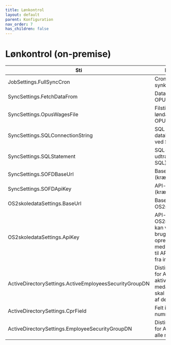 ```yaml
---
title: Lønkontrol
layout: default
parent: Konfiguration
nav_order: 7
has_children: false
---
```

# Lønkontrol (on-premise)

| Sti | Beskrivelse | Standardværdi |
| --- | --- | --- |
| JobSettings.FullSyncCron | Cron-udtryk for fuld synkronisering | 0 43 2 \* \* ? \* |
| SyncSettings.FetchDataFrom | Datakilde – én af: OPUS, SQL, SOFD |     |
| SyncSettings.OpusWagesFile | Filsti til OPUS-løndata (kræves ved OPUS) |     |
| SyncSettings.SQLConnectionString | SQL forbindelse til database (kræves ved SQL) |     |
| SyncSettings.SQLStatement | SQL-statement til udtræk (kræves ved SQL) |     |
| SyncSettings.SOFDBaseUrl | Base URL til SOFD (kræves ved SOFD) |     |
| SyncSettings.SOFDApiKey | API-nøgle til SOFD (kræves ved SOFD) |     |
| OS2skoledataSettings.BaseUrl | Base URL til OS2skoledata API |     |
| OS2skoledataSettings.ApiKey | API-nøgle til OS2skoledata. Der kan via brugergrænsefladen oprettes en klient med typen "Adgang til API'erne bortset fra import API'et" |     |
| ActiveDirectorySettings.ActiveEmployeesSecurityGroupDN | DistinguishedName for AD-gruppe til aktive medarbejdere, der skal vedligeholdes af denne sync |     |
| ActiveDirectorySettings.CprField | Felt i AD til CPR-nummer | employeeID |
| ActiveDirectorySettings.EmployeeSecurityGroupDN | DistinguishedName for AD-gruppe med alle medarbejdere |     |